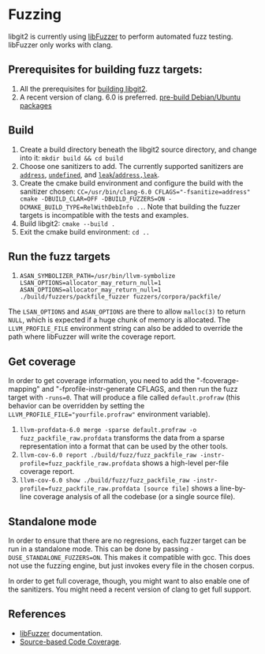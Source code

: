 # Fuzzing

libgit2 is currently using [libFuzzer](https://libfuzzer.info) to perform
automated fuzz testing. libFuzzer only works with clang.

## Prerequisites for building fuzz targets:

1. All the prerequisites for [building libgit2](https://github.com/libgit2/libgit2).
2. A recent version of clang. 6.0 is preferred. [pre-build Debian/Ubuntu
   packages](https://github.com/libgit2/libgit2)

## Build

1. Create a build directory beneath the libgit2 source directory, and change
   into it: `mkdir build && cd build`
2. Choose one sanitizers to add. The currently supported sanitizers are
   [`address`](https://clang.llvm.org/docs/AddressSanitizer.html),
   [`undefined`](https://clang.llvm.org/docs/UndefinedBehaviorSanitizer.html),
   and [`leak`/`address,leak`](https://clang.llvm.org/docs/LeakSanitizer.html).
3. Create the cmake build environment and configure the build with the
   sanitizer chosen: `CC=/usr/bin/clang-6.0 CFLAGS="-fsanitize=address" cmake
   -DBUILD_CLAR=OFF -DBUILD_FUZZERS=ON -DCMAKE_BUILD_TYPE=RelWithDebInfo ..`.
   Note that building the fuzzer targets is incompatible with the
   tests and examples.
4. Build libgit2: `cmake --build .`
5. Exit the cmake build environment: `cd ..`

## Run the fuzz targets

1. `ASAN_SYMBOLIZER_PATH=/usr/bin/llvm-symbolize
   LSAN_OPTIONS=allocator_may_return_null=1
   ASAN_OPTIONS=allocator_may_return_null=1 ./build/fuzzers/packfile_fuzzer
   fuzzers/corpora/packfile/`

The `LSAN_OPTIONS` and `ASAN_OPTIONS` are there to allow `malloc(3)` to return
`NULL`, which is expected if a huge chunk of memory is allocated. The
`LLVM_PROFILE_FILE` environment string can also be added to override the path
where libFuzzer will write the coverage report.

## Get coverage

In order to get coverage information, you need to add the "-fcoverage-mapping"
and "-fprofile-instr-generate CFLAGS, and then run the fuzz target with
`-runs=0`. That will produce a file called `default.profraw` (this behavior can
be overridden by setting the `LLVM_PROFILE_FILE="yourfile.profraw"` environment
variable).

1. `llvm-profdata-6.0 merge -sparse default.profraw -o
   fuzz_packfile_raw.profdata` transforms the data from a sparse representation
   into a format that can be used by the other tools.
2. `llvm-cov-6.0 report ./build/fuzz/fuzz_packfile_raw
   -instr-profile=fuzz_packfile_raw.profdata` shows a high-level per-file
   coverage report.
3. `llvm-cov-6.0 show ./build/fuzz/fuzz_packfile_raw
   -instr-profile=fuzz_packfile_raw.profdata [source file]` shows a line-by-line
   coverage analysis of all the codebase (or a single source file).

## Standalone mode

In order to ensure that there are no regresions, each fuzzer target can be run
in a standalone mode. This can be done by passing `-DUSE_STANDALONE_FUZZERS=ON`.
This makes it compatible with gcc. This does not use the fuzzing engine, but
just invokes every file in the chosen corpus.

In order to get full coverage, though, you might want to also enable one of the
sanitizers. You might need a recent version of clang to get full support.

## References

* [libFuzzer](https://llvm.org/docs/LibFuzzer.html) documentation.
* [Source-based Code
  Coverage](https://clang.llvm.org/docs/SourceBasedCodeCoverage.html).
